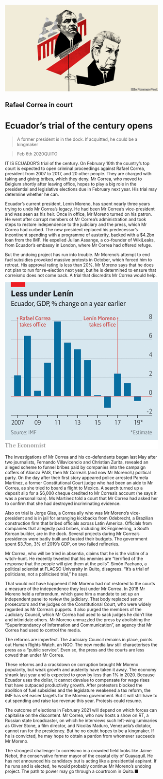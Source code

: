![](./images/20200208_AMD002_0.jpg)

## Rafael Correa in court

# Ecuador’s trial of the century opens

> A former president is in the dock. If acquitted, he could be a kingmaker

> Feb 6th 2020QUITO

IT IS ECUADOR’S trial of the century. On February 10th the country’s top court is expected to open criminal proceedings against Rafael Correa, president from 2007 to 2017, and 20 other people. They are charged with taking and giving bribes, which they deny. Mr Correa, who moved to Belgium shortly after leaving office, hopes to play a big role in the presidential and legislative elections due in February next year. His trial may determine whether he can.

Ecuador’s current president, Lenín Moreno, has spent nearly three years trying to undo Mr Correa’s legacy. He had been Mr Correa’s vice-president and was seen as his heir. Once in office, Mr Moreno turned on his patron. He went after corrupt members of Mr Correa’s administration and took steps to restore independence to the judiciary and the press, which Mr Correa had curbed. The new president replaced his predecessor’s incontinent spending with a programme of austerity, backed with a $4.2bn loan from the IMF. He expelled Julian Assange, a co-founder of WikiLeaks, from Ecuador’s embassy in London, where Mr Correa had offered refuge.

But the undoing project has run into trouble. Mr Moreno’s attempt to end fuel subsidies provoked massive protests in October, which forced him to retreat. His approval rating is less than 20%. Mr Moreno says that he does not plan to run for re-election next year, but he is determined to ensure that correísmo does not come back. A trial that discredits Mr Correa would help.

![](./images/20200208_AMC063.png)

The investigations of Mr Correa and his co-defendants began last May after two journalists, Fernando Villavicencio and Christian Zurita, revealed an alleged scheme to funnel bribes paid by companies into the campaign coffers of Alianza PAIS, then Mr Correa’s (and now Mr Moreno’s) political party. On the day after their first story appeared police arrested Pamela Martínez, a former Constitutional Court judge who had been an aide to Mr Correa, as she tried to board a flight to Mexico. A search turned up a deposit slip for a $6,000 cheque credited to Mr Correa’s account (he says it was a personal loan). Ms Martínez told a court that Mr Correa had asked her to confirm that she had destroyed incriminating evidence.

Also on trial is Jorge Glas, a Correa ally who was Mr Moreno’s vice-president and is in jail for arranging kickbacks from Odebrecht, a Brazilian construction firm that bribed officials across Latin America. Officials from companies that allegedly paid bribes, including SK Engineering, a South Korean builder, are in the dock. Several projects during Mr Correa’s presidency were badly built and busted their budgets. The government spent $3.7bn, 3% of 2019’s GDP, on two failed refineries.

Mr Correa, who will be tried in absentia, claims that he is the victim of a witch-hunt. He recently tweeted that his enemies are “terrified of the response that the people will give them at the polls”. Simón Pachano, a political scientist at FLACSO University in Quito, disagrees. “It’s a trial of politicians, not a politicised trial,” he says.

That would not have happened if Mr Moreno had not restored to the courts a measure of the independence they lost under Mr Correa. In 2018 Mr Moreno held a referendum, which gave him a mandate to set up an independent panel to review the judiciary. That body replaced senior prosecutors and the judges on the Constitutional Court, who were widely regarded as Mr Correa’s puppets. It also purged the members of the Judiciary Council, which Mr Correa had used to sack judges he didn’t like and intimidate others. Mr Moreno unmuzzled the press by abolishing the “Superintendancy of Information and Communication”, an agency that Mr Correa had used to control the media.

The reforms are imperfect. The Judiciary Council remains in place, points out Human Rights Watch, an NGO. The new media law still characterises the press as a “public service”. Even so, the press and the courts are less cowed than under Mr Correa.

These reforms and a crackdown on corruption brought Mr Moreno popularity, but weak growth and austerity have taken it away. The economy shrank last year and is expected to grow by less than 1% in 2020. Because Ecuador uses the dollar, it cannot devalue to compensate for wage rises that have outpaced productivity growth. After protesters blocked the abolition of fuel subsidies and the legislature weakened a tax reform, the IMF has set easier targets for the Moreno government. But it will still have to cut spending and raise tax revenue this year. Protests could resume.

The outcome of elections in February 2021 will depend on which forces can capitalise on the discontent. Mr Correa, who now hosts a show on RT, a Russian state broadcaster, on which he interviews such left-wing luminaries as Oliver Stone, a film director, and Nicolás Maduro, Venezuela’s dictator, cannot run for the presidency. But he no doubt hopes to be a kingmaker. If he is convicted, he may hope to obtain a pardon from whomever succeeds Mr Moreno.

The strongest challenger to correísmo in a crowded field looks like Jaime Nebot, the conservative former mayor of the coastal city of Guayaquil. He has not announced his candidacy but is acting like a presidential aspirant. If he runs and is elected, he would probably continue Mr Moreno’s undoing project. The path to power may go through a courtroom in Quito.■